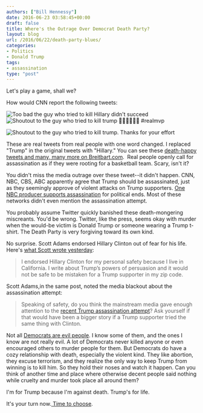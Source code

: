 ```yaml
---
authors: ["Bill Hennessy"]
date: 2016-06-23 03:58:45+00:00
draft: false
title: Where's the Outrage Over Democrat Death Party?
layout: blog
url: /2016/06/22/death-party-blues/
categories:
- Politics
- Donald Trump
tags:
- assassination
type: "post"
---
```


Let's play a game, shall we?

How would CNN report the following tweets:

![Too bad the guy who tried to kill Hillary didn't succeed](https://hennessysview.com/wp-content/uploads/2016/06/fake-tweet-2-1.png)
![Shoutout to the guy who tried to kill trump &#x1f44f;&#x1f3fc;&#x1f44f;&#x1f3fc;&#x1f44f;&#x1f3fc; #realmvp](https://hennessysview.com/wp-content/uploads/2016/06/fake-tweet-3-1.png)


![Shoutout to the guy who tried to kill trump. Thanks for your effort](https://hennessysview.com/wp-content/uploads/2016/06/fake-twitter-1.png)


These are real tweets from real people with one word changed. I replaced "Trump" in the original tweets with "Hillary." You can see these [death-happy tweets and many, many more on Breitbart.com](https://www.breitbart.com/tech/2016/06/22/trump-haters-cheer-donald-trumps-would-be-assassin-on-twitter/).  Real people openly call for assassination as if they were rooting for a basketball team. Scary, isn't it?

You didn't miss the media outrage over these tweet--it didn't happen. CNN, NBC, CBS, ABC apparently agree that Trump should be assassinated, just as they seemingly approve of violent attacks on Trump supporters. [One NBC producer supports assassination](https://www.thegatewaypundit.com/2016/06/nbc-producer-trump-assassin-good-guy-gun/) for political ends. Most of these networks didn't even mention the assassination attempt.

You probably assume Twitter quickly banished these death-mongering miscreants. You'd be wrong. Twitter, like the press, seems okay with murder when the would-be victim is Donald Trump or someone wearing a Trump t-shirt. The Death Party is very forgiving toward its own kind.

No surprise. Scott Adams endorsed Hillary Clinton out of fear for his life. Here's [what Scott wrote yesterday](https://blog.dilbert.com/post/146268246131/some-thoughts-about-lewandowski-campaign-funding):



> I endorsed Hillary Clinton for my personal safety because I live in California. I write about Trump’s powers of persuasion and it would not be safe to be mistaken for a Trump supporter in my zip code.



Scott Adams,in the same post, noted the media blackout about the assassination attempt:



> Speaking of safety, do you think the mainstream media gave enough attention to the [recent Trump assassination attempt](https://t.umblr.com/redirect?z=http%3A%2F%2Fwww.cnn.com%2F2016%2F06%2F19%2Fpolitics%2Ftrump-rally-gun-police-officer%2Findex.html&t=MDg1N2VmMGFlYzIzYTY3Y2M1N2RiNzc1ODM3MjVjZjYzNWE0NmE0ZCxOcm9iWWhjUw%3D%3D)? Ask yourself if that would have been a bigger story if a Trump supporter tried the same thing with Clinton.



Not all [Democrats are evil people](https://blog.dilbert.com/post/146307088451/why-gun-control-cant-be-solved-in-the-usa). I know some of them, and the ones I know are not really evil. A lot of Democrats never killed anyone or even encouraged others to murder people for them. But Democrats do have a cozy relationship with death, especially the violent kind. They like abortion, they excuse terrorism, and they realize the only way to keep Trump from winning is to kill him. So they hold their noses and watch it happen. Can you think of another time and place where otherwise decent people said nothing while cruelty and murder took place all around them?

I'm for Trump because I'm against death. Trump's for life.

It's your turn now.[ Time to choose](https://hennessysview.com/2015/12/20/its-time-to-choose/).




